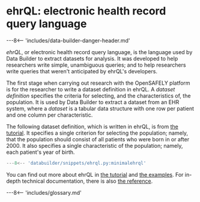 # ehrQL: electronic health record query language

---8<-- 'includes/data-builder-danger-header.md'

_ehrQL_, or electronic health record query language, is the language used by Data Builder to extract datasets for analysis.
It was developed to help researchers write simple, unambiguous queries;
and to help researchers write queries that weren't anticipated by ehrQL's developers.

The first stage when carrying out research with the OpenSAFELY platform is for the researcher to write a dataset definition in ehrQL.
A _dataset definition_ specifies the criteria for selecting, and the characteristics of, the population.
It is used by Data Builder to extract a dataset from an EHR system, where a _dataset_ is a tabular data structure with one row per patient and one column per characteristic.

The following dataset definition, which is written in ehrQL, is from [the tutorial][].
It specifies a single criterion for selecting the population; namely, that the population should consist of all patients who were born in or after 2000.
It also specifies a single characteristic of the population; namely, each patient's year of birth.

```python
---8<-- 'databuilder/snippets/ehrql.py:minimalehrql'
```

You can find out more about ehrQL in [the tutorial][] and [the examples][].
For in-depth technical documentation, there is also [the reference][].

---8<-- 'includes/glossary.md'

[the examples]: ehrql-examples.md
[the reference]: ehrql-reference.md
[the tutorial]: ehrql-new-tutorial-intro.md
